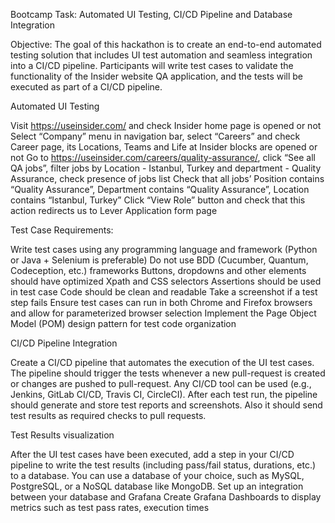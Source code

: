 Bootcamp Task: Automated UI Testing, CI/CD Pipeline and Database Integration

Objective: The goal of this hackathon is to create an end-to-end automated testing solution that includes UI test automation and seamless integration into a CI/CD pipeline. Participants will write test cases to validate the functionality of the Insider website QA application, and the tests will be executed as part of a CI/CD pipeline.



Automated UI Testing

Visit https://useinsider.com/ and check Insider home page is opened or not
Select “Company” menu in navigation bar, select “Careers” and check Career page, its Locations, Teams and Life at Insider blocks are opened or not
Go to https://useinsider.com/careers/quality-assurance/, click “See all QA jobs”, filter jobs by Location -  Istanbul, Turkey and department - Quality Assurance, check presence of jobs list
Check that all jobs’ Position contains “Quality Assurance”, Department contains “Quality Assurance”, Location contains  “Istanbul, Turkey”
Click “View Role” button and check that this action redirects us to Lever Application form page


Test Case Requirements:

Write test cases using any programming language and framework (Python or Java + Selenium is preferable)
Do not use BDD (Cucumber, Quantum, Codeception, etc.) frameworks
Buttons, dropdowns and other elements should have optimized Xpath and CSS selectors
Assertions should be used in test case
Code should be clean and readable
Take a screenshot if a test step fails
Ensure test cases can run in both Chrome and Firefox browsers and allow for parameterized browser selection
Implement the Page Object Model (POM) design pattern for test code organization


CI/CD Pipeline Integration

Create a CI/CD pipeline that automates the execution of the UI test cases.
The pipeline should trigger the tests whenever a new pull-request is created or changes are pushed to pull-request.
Any CI/CD tool can be used (e.g., Jenkins, GitLab CI/CD, Travis CI, CircleCI).
After each test run, the pipeline should generate and store test reports and screenshots. Also it should send test results as required checks to pull requests.



Test Results visualization 

After the UI test cases have been executed, add a step in your CI/CD pipeline to write the test results (including pass/fail status, durations, etc.) to a database. You can use a database of your choice, such as MySQL, PostgreSQL, or a NoSQL database like MongoDB.
Set up an integration between your database and Grafana
Create Grafana Dashboards to display metrics such as test pass rates, execution times

